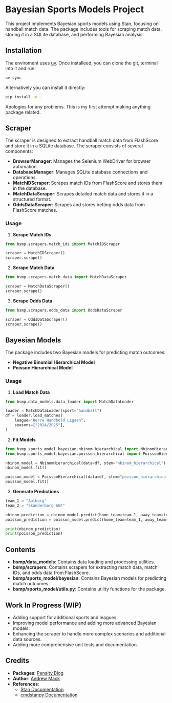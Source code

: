 # Bayesian Sports Models Project

This project implements Bayesian sports models using Stan, focusing on handball match data. The package includes tools for scraping match data, storing it in a SQLite database, and performing Bayesian analysis.

## Installation

The enviroment uses [uv](https://astral.sh/blog/uv). Once installeed, you can clone the git, terminal into it and run:

```sh
uv sync
```

Alternatively you can install it directly:

```sh
pip install -e .
```

Apologies for any problems. This is my first attempt making anything package related.

## Scraper

The scraper is designed to extract handball match data from FlashScore and store it in a SQLite database. The scraper consists of several components:

- **BrowserManager**: Manages the Selenium WebDriver for browser automation.
- **DatabaseManager**: Manages SQLite database connections and operations.
- **MatchIDScraper**: Scrapes match IDs from FlashScore and stores them in the database.
- **MatchDataScraper**: Scrapes detailed match data and stores it in a structured format.
- **OddsDataScraper**: Scrapes and stores betting odds data from FlashScore matches.

### Usage

1. **Scrape Match IDs**

```python
from bsmp.scrapers.match_ids import MatchIDScraper

scraper = MatchIDScraper()
scraper.scrape()
```

2. **Scrape Match Data**

```python
from bsmp.scrapers.match_data import MatchDataScraper

scraper = MatchDataScraper()
scraper.scrape()
```

3. **Scrape Odds Data**

```python
from bsmp.scrapers.odds_data import OddsDataScraper

scraper = OddsDataScraper()
scraper.scrape()
```

## Bayesian Models

The package includes two Bayesian models for predicting match outcomes:

- **Negative Binomial Hierarchical Model**
- **Poisson Hierarchical Model**

### Usage

1. **Load Match Data**

```python
from bsmp.data_models.data_loader import MatchDataLoader

loader = MatchDataLoader(sport="handball")
df = loader.load_matches(
    league="Herre Handbold Ligaen",
    seasons=["2024/2025"],
)
```

2. **Fit Models**

```python
from bsmp.sports_model.bayesian.nbinom_hierarchical import NbinomHierarchical
from bsmp.sports_model.bayesian.poisson_hierarchical import PoissonHierarchical

nbinom_model = NbinomHierarchical(data=df, stem="nbinom_hierarchical")
nbinom_model.fit()

poisson_model = PoissonHierarchical(data=df, stem="poisson_hierarchical")
poisson_model.fit()
```

3. **Generate Predictions**

```python
team_1 = "Aalborg"
team_2 = "Skanderborg AGF"

nbinom_prediction = nbinom_model.predict(home_team=team_1, away_team=team_2, max_goals=90, n_samples=5000)
poisson_prediction = poisson_model.predict(home_team=team_1, away_team=team_2, max_goals=90, n_samples=5000)

print(nbinom_prediction)
print(poisson_prediction)
```

## Contents

- **bsmp/data_models**: Contains data loading and processing utilities.
- **bsmp/scrapers**: Contains scrapers for extracting match data, match IDs, and odds data from FlashScore.
- **bsmp/sports_model/bayesian**: Contains Bayesian models for predicting match outcomes.
- **bsmp/sports_model/utils.py**: Contains utility functions for the package.

## Work In Progress (WIP)

- Adding support for additional sports and leagues.
- Improving model performance and adding more advanced Bayesian models.
- Enhancing the scraper to handle more complex scenarios and additional data sources.
- Adding more comprehensive unit tests and documentation.

## Credits

- **Packages**: [Penalty Blog](https://github.com/martineastwood/penaltyblog/tree/master)
- **Author**: [Andrew Mack](https://www.amazon.com/stores/author/B07SGMRCVD)
- **References**:
  - [Stan Documentation](vscode-file://vscode-app/Applications/Visual%20Studio%20Code.app/Contents/Resources/app/out/vs/code/electron-sandbox/workbench/workbench.html)
  - [cmdstanpy Documentation](vscode-file://vscode-app/Applications/Visual%20Studio%20Code.app/Contents/Resources/app/out/vs/code/electron-sandbox/workbench/workbench.html)
